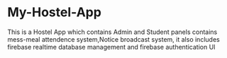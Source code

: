 # My-Hostel-App
This is a Hostel App  which contains Admin and Student panels contains mess-meal attendence system,Notice broadcast system, it also includes firebase realtime database management and firebase authentication UI
